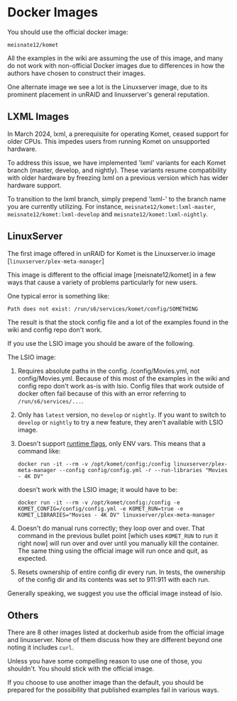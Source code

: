 # Docker Images

You should use the official docker image:

```
meisnate12/komet
```

All the examples in the wiki are assuming the use of this image, and many do not work with non-official Docker images due to differences in how the authors have chosen to construct their images.

One alternate image we see a lot is the Linuxserver image, due to its prominent placement in unRAID and linuxserver's general reputation.

## LXML Images

In March 2024, lxml, a prerequisite for operating Komet, ceased support for older CPUs. This impedes users from running Komet on unsupported hardware.

To address this issue, we have implemented 'lxml' variants for each Komet branch (master, develop, and nightly). These variants resume compatibility with older hardware by freezing lxml on a previous version which has wider hardware support.

To transition to the lxml branch, simply prepend 'lxml-' to the branch name you are currently utilizing. For instance, `meisnate12/komet:lxml-master`, `meisnate12/komet:lxml-develop` and `meisnate12/komet:lxml-nightly`.

## LinuxServer

The first image offered in unRAID for Komet is the Linuxserver.io image [`linuxserver/plex-meta-manager`]

This image is different to the official image [meisnate12/komet] in a few ways that cause a variety of problems particularly for new users.

One typical error is something like:

```
Path does not exist: /run/s6/services/komet/config/SOMETHING
```

The result is that the stock config file and a lot of the examples found in the wiki and config repo don't work.

If you use the LSIO image you should be aware of the following.

The LSIO image:

1. Requires absolute paths in the config. /config/Movies.yml, not config/Movies.yml. Because of this most of the examples in the wiki and config repo don't work as-is with lsio. Config files that work outside of docker often fail because of this with an error referring to `/run/s6/services/...`.

2. Only has `latest` version, no `develop` or `nightly`. If you want to switch to `develop` or `nightly` to try a new feature, they aren't available with LSIO image.

3. Doesn't support [runtime flags](../environmental.md), only ENV vars. This means that a command like:

   ```
   docker run -it --rm -v /opt/komet/config:/config linuxserver/plex-meta-manager --config config/config.yml -r --run-libraries "Movies - 4K DV"
   ```

   doesn't work with the LSIO image; it would have to be:

   ```
   docker run -it --rm -v /opt/komet/config:/config -e KOMET_CONFIG=/config/config.yml -e KOMET_RUN=true -e KOMET_LIBRARIES="Movies - 4K DV" linuxserver/plex-meta-manager
   ```

4. Doesn't do manual runs correctly; they loop over and over. That command in the previous bullet point [which uses `KOMET_RUN` to run it right now] will run over and over until you manually kill the container.  The same thing using the official image will run once and quit, as expected.

5. Resets ownership of entire config dir every run. In tests, the ownership of the config dir and its contents was set to 911:911 with each run.

Generally speaking, we suggest you use the official image instead of lsio.

## Others

There are 8 other images listed at dockerhub aside from the official image and linuxserver.  None of them discuss how they are different beyond one noting it includes `curl`.

Unless you have some compelling reason to use one of those, you shouldn't.  You should stick with the official image.

If you choose to use another image than the default, you should be prepared for the possibility that published examples fail in various ways.